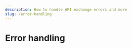 ```yaml
---
description: How to handle API exchange errors and more
slug: /error-handling
---
```


# Error handling
